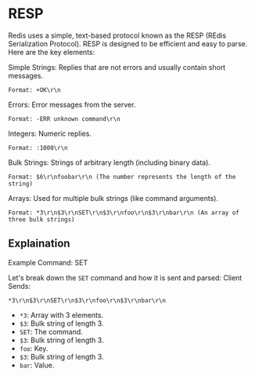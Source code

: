 # RESP

Redis uses a simple, text-based protocol known as the RESP (REdis Serialization Protocol). RESP is designed to be efficient and easy to parse. Here are the key elements:

Simple Strings: Replies that are not errors and usually contain short messages.

    Format: +OK\r\n

Errors: Error messages from the server.

    Format: -ERR unknown command\r\n

Integers: Numeric replies.

    Format: :1000\r\n

Bulk Strings: Strings of arbitrary length (including binary data).

    Format: $6\r\nfoobar\r\n (The number represents the length of the string)

Arrays: Used for multiple bulk strings (like command arguments).

    Format: *3\r\n$3\r\nSET\r\n$3\r\nfoo\r\n$3\r\nbar\r\n (An array of three bulk strings)

## Explaination

Example Command: SET

Let's break down the `SET` command and how it is sent and parsed:
Client Sends:

```
*3\r\n$3\r\nSET\r\n$3\r\nfoo\r\n$3\r\nbar\r\n
```

- `*3`: Array with 3 elements.
- `$3`: Bulk string of length 3.
- `SET`: The command.
- `$3`: Bulk string of length 3.
- `foo`: Key.
- `$3`: Bulk string of length 3.
- `bar`: Value.
